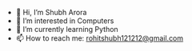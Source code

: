 - 👋 Hi, I’m Shubh Arora
- 👀 I’m interested in Computers 
- 🌱 I’m currently learning Python
- 📫 How to reach me: rohitshubh121212@gmail.com

